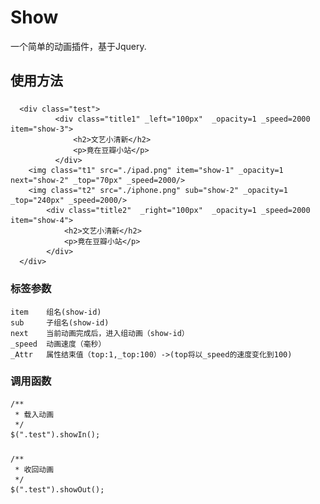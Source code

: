 Show
========================
一个简单的动画插件，基于Jquery.

使用方法
------------------------
###
      <div class="test">
			  <div class="title1" _left="100px"  _opacity=1 _speed=2000 item="show-3">
				  <h2>文艺小清新</h2>
				  <p>竟在豆瓣小站</p>
			  </div>
        <img class="t1" src="./ipad.png" item="show-1" _opacity=1 next="show-2" _top="70px" _speed=2000/>
        <img class="t2" src="./iphone.png" sub="show-2" _opacity=1 _top="240px" _speed=2000/>            
  			<div class="title2"  _right="100px"  _opacity=1 _speed=2000 item="show-4">
  				<h2>文艺小清新</h2>
  				<p>竟在豆瓣小站</p>
  			</div>
      </div>
### 标签参数
    item    组名(show-id)
    sub     子组名(show-id)
    next    当前动画完成后，进入组动画（show-id）
    _speed  动画速度（毫秒）
    _Attr   属性结束值（top:1,_top:100）->(top将以_speed的速度变化到100)
### 调用函数
    /**
     * 载入动画
     */
    $(".test").showIn();
###
    /**
     * 收回动画
     */
    $(".test").showOut();
